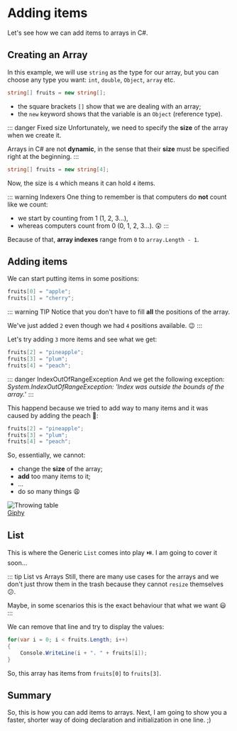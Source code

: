 # Adding items

Let's see how we can add items to arrays in C#.

## Creating an Array

In this example, we will use `string` as the type for our array, but you can choose any type you want: `int`, `double`, `Object`, `array` etc.

``` csharp
string[] fruits = new string[];
```

- the square brackets `[]` show that we are dealing with an array;
- the `new` keyword shows that the variable is an `Object` (reference type).

::: danger Fixed size
Unfortunately, we need to specify the **size** of the array when we create it. 

Arrays in C# are not **dynamic**, in the sense that their **size** must be specified right at the beginning.
:::

``` csharp
string[] fruits = new string[4];
```

Now, the size is `4` which means it can hold `4` items.

::: warning Indexers
One thing to remember is that computers do **not** count like we count: 
- we start by counting from 1 (1, 2, 3...), 
- whereas computers count from 0 (0, 1, 2, 3...). :astonished:
:::

Because of that, **array indexes** range from `0` to `array.Length - 1`. 

## Adding items
We can start putting items in some positions:

``` csharp
fruits[0] = "apple";
fruits[1] = "cherry";
```

::: warning TIP
Notice that you don't have to fill **all** the positions of the array. 

We've just added `2` even though we had `4` positions available. :wink:
:::

Let's try adding `3` more items and see what we get:

``` csharp
fruits[2] = "pineapple";
fruits[3] = "plum";
fruits[4] = "peach";
```

::: danger IndexOutOfRangeException
And we get the following exception: _System.IndexOutOfRangeException: 'Index was outside the bounds of the array._'
:::

This happend because we tried to add way to many items and it was caused by adding the peach :peach::
``` csharp {3}
fruits[2] = "pineapple";
fruits[3] = "plum";
fruits[4] = "peach";
```

So, essentially, we cannot:
- change the **size** of the array;
- **add** too many items to it; 
- ...
- do so many things :weary:

![Throwing table](https://media.giphy.com/media/dRgcwKJaGgWgo/giphy.gif)
<br>
[Giphy](https://giphy.com/gifs/cheezburger-rage-anger-dRgcwKJaGgWgo)

## List

This is where the Generic `List` comes into play :play_or_pause_button:. I am going to cover it soon...

::: tip List vs Arrays
Still, there are many use cases for the arrays and we don't just throw them in the trash because they cannot `resize` themselves :confused:. 

Maybe, in some scenarios this is the exact behaviour that what we want :smiley:
:::

We can remove that line and try to display the values:

``` csharp
for(var i = 0; i < fruits.Length; i++)
{
    Console.WriteLine(i + ". " + fruits[i]);
}
```

So, this array has items from `fruits[0]` to `fruits[3]`.

## Summary
So, this is how you can add items to arrays. Next, I am going to show you a faster, shorter way of doing declaration and initialization in one line. ;)
